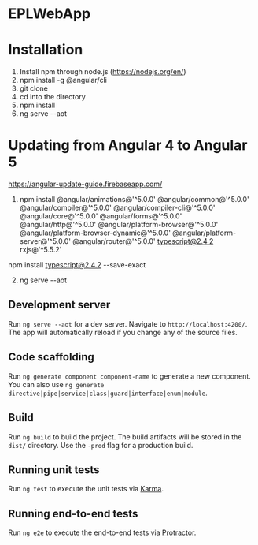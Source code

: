 # EPLWebApp
# Installation

1. Install npm through node.js (https://nodejs.org/en/)
2. npm install -g @angular/cli
3. git clone
4. cd into the directory
5. npm install
6. ng serve --aot

# Updating from Angular 4 to Angular 5

https://angular-update-guide.firebaseapp.com/

1. npm install @angular/animations@'^5.0.0' @angular/common@'^5.0.0' @angular/compiler@'^5.0.0' @angular/compiler-cli@'^5.0.0' @angular/core@'^5.0.0' @angular/forms@'^5.0.0' @angular/http@'^5.0.0' @angular/platform-browser@'^5.0.0' @angular/platform-browser-dynamic@'^5.0.0' @angular/platform-server@'^5.0.0' @angular/router@'^5.0.0' typescript@2.4.2 rxjs@'^5.5.2'

npm install typescript@2.4.2 --save-exact

2. ng serve --aot

## Development server

Run `ng serve --aot` for a dev server. Navigate to `http://localhost:4200/`. The app will automatically reload if you change any of the source files.

## Code scaffolding

Run `ng generate component component-name` to generate a new component. You can also use `ng generate directive|pipe|service|class|guard|interface|enum|module`.

## Build

Run `ng build` to build the project. The build artifacts will be stored in the `dist/` directory. Use the `-prod` flag for a production build.

## Running unit tests

Run `ng test` to execute the unit tests via [Karma](https://karma-runner.github.io).

## Running end-to-end tests

Run `ng e2e` to execute the end-to-end tests via [Protractor](http://www.protractortest.org/).
